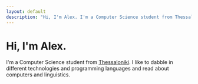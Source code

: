 ```yaml
---
layout: default
description: "Hi, I'm Alex. I'm a Computer Science student from Thessaloniki. I like to dabble in different technologies and programming languages and read about computers and linguistics."
---
```


# Hi, I'm Alex.

I'm a Computer Science student from
[Thessaloniki](https://www.britannica.com/summary/Thessaloniki). I like to
dabble in different technologies and programming languages and read about
computers and linguistics.
